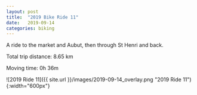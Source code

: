 ```yaml
---
layout: post
title:  "2019 Bike Ride 11"
date:   2019-09-14
categories: biking
---
```


A ride to the market and Aubut, then through St Henri and back.

Total trip distance: 8.65 km

Moving time: 0h 36m

![2019 Ride 11]({{ site.url }}/images/2019-09-14_overlay.png "2019 Ride 11"){:width="600px"}